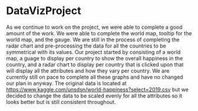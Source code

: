 # DataVizProject
As we continue to work on the project, we were able to complete a good amount of the work. We were able to complete the world map, tooltip for the world map, and the gauge.
We are still in the process of completing the radar chart and pre-processing the data for all the countries to be symmetrical with its values.
Our project started by consisting of a world map, a guage to display per country to show the overall happiness in the country, and a radar chart to display 
per country that is clicked upon that will display all the attributes and how they vary per country. We are currently still on pace to complete all these graphs
and have no changed our plan in anyway. The original data is located at https://www.kaggle.com/unsdsn/world-happiness?select=2019.csv but we decided to change the 
data to be scaled evenly for all the attributes so it looks better but is still consistent throughout. 

